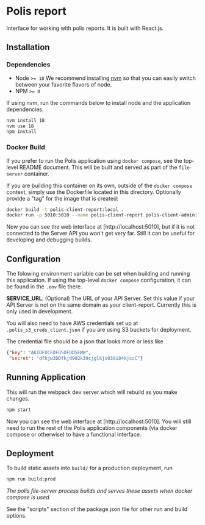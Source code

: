 # Polis report

Interface for working with polis reports. It is built with React.js.

## Installation

### Dependencies

* Node `>= 18`
We recommend installing [nvm](https://github.com/creationix/nvm) so that you can easily switch between your favorite
flavors of node.
* NPM `>= 8`

If using nvm, run the commands below to install node and the application dependencies.

```sh
nvm install 18
nvm use 18
npm install
```

### Docker Build

If you prefer to run the Polis application using `docker compose`, see the top-level README document. This will be built and served as part of the `file-server` container.

If you are building this container on its own, outside of the `docker compose` context, simply use the Dockerfile
located in this directory. Optionally provide a "tag" for the image that is created:

```sh
docker build -t polis-client-report:local .
docker run -p 5010:5010 --name polis-client-report polis-client-admin:local npm start
```

Now you can see the web interface at [http://localhost:5010], but if it is not connected to the Server API you won't
get very far. Still it can be useful for developing and debugging builds.

## Configuration

The folowing environment variable can be set when building and running this application. If using the top-level `docker compose` configuration, it can be found in the `.env` file there.

**SERVICE_URL**: (Optional) The URL of your API Server. Set this value if your API Server is not on the same domain as your client-report.
Currently this is only used in development.

You will also need to have AWS credentials set up at `.polis_s3_creds_client.json` if you are using S3
buckets for deployment.

The credential file should be a json that looks more or less like

```json
{"key": "AKIDFDCFDFDSDFDDSEWW",
 "secret": "dfkjw3DDfkjd902k39cjglkjs039i84kjccC"}
```

## Running Application

This will run the webpack dev server which will rebuild as you make changes.

```sh
npm start
```

Now you can see the web interface at [http://localhost:5010]. You will still need to run the rest of the Polis
application components (via docker compose or otherwise) to have a functional interface.

## Deployment

To build static assets into `build/` for a production deployment, run

```sh
npm run build:prod
```

_The polis file-server process builds and serves these assets when docker compose is used._

See the "scripts" section of the package.json file for other run and build options.
